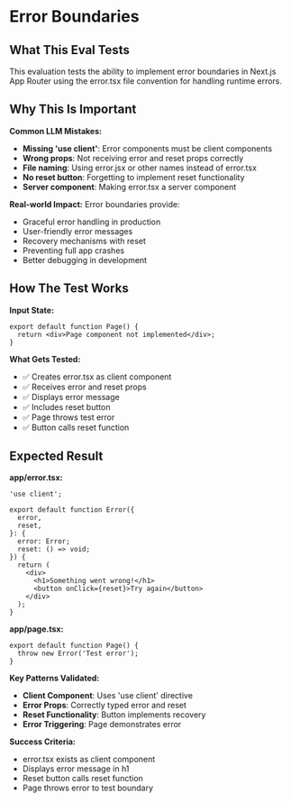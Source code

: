 # Error Boundaries

## What This Eval Tests

This evaluation tests the ability to implement error boundaries in Next.js App Router using the error.tsx file convention for handling runtime errors.

## Why This Is Important

**Common LLM Mistakes:**
- **Missing 'use client'**: Error components must be client components
- **Wrong props**: Not receiving error and reset props correctly
- **File naming**: Using error.jsx or other names instead of error.tsx
- **No reset button**: Forgetting to implement reset functionality
- **Server component**: Making error.tsx a server component

**Real-world Impact:**
Error boundaries provide:
- Graceful error handling in production
- User-friendly error messages
- Recovery mechanisms with reset
- Preventing full app crashes
- Better debugging in development

## How The Test Works

**Input State:**
```tsx
export default function Page() {
  return <div>Page component not implemented</div>;
}
```

**What Gets Tested:**
- ✅ Creates error.tsx as client component
- ✅ Receives error and reset props
- ✅ Displays error message
- ✅ Includes reset button
- ✅ Page throws test error
- ✅ Button calls reset function

## Expected Result

**app/error.tsx:**
```tsx
'use client';

export default function Error({
  error,
  reset,
}: {
  error: Error;
  reset: () => void;
}) {
  return (
    <div>
      <h1>Something went wrong!</h1>
      <button onClick={reset}>Try again</button>
    </div>
  );
}
```

**app/page.tsx:**
```tsx
export default function Page() {
  throw new Error('Test error');
}
```

**Key Patterns Validated:**
- **Client Component**: Uses 'use client' directive
- **Error Props**: Correctly typed error and reset
- **Reset Functionality**: Button implements recovery
- **Error Triggering**: Page demonstrates error

**Success Criteria:**
- error.tsx exists as client component
- Displays error message in h1
- Reset button calls reset function
- Page throws error to test boundary